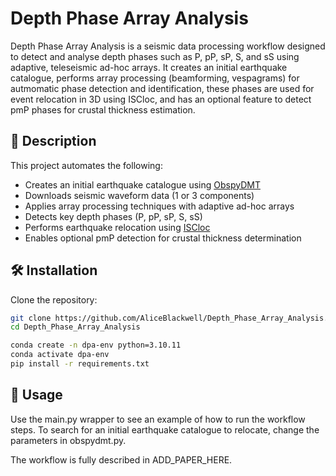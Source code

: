# Depth Phase Array Analysis

Depth Phase Array Analysis is a seismic data processing workflow designed to detect and analyse depth phases such as P, pP, sP, S, and sS using adaptive, teleseismic ad-hoc arrays. It creates an initial earthquake catalogue, performs array processing (beamforming, vespagrams) for autmomatic phase detection and identification, these phases are used for event relocation in 3D using ISCloc, and has an optional feature to detect pmP phases for crustal thickness estimation.

## 📌 Description

This project automates the following:

- Creates an initial earthquake catalogue using [ObspyDMT](https://github.com/krischer/obspydmt)
- Downloads seismic waveform data (1 or 3 components)
- Applies array processing techniques with adaptive ad-hoc arrays
- Detects key depth phases (P, pP, sP, S, sS)
- Performs earthquake relocation using [ISCloc](https://www.isc.ac.uk/iscbulletin/iscloc/)
- Enables optional pmP detection for crustal thickness determination

## 🛠️ Installation

Clone the repository:

```bash
git clone https://github.com/AliceBlackwell/Depth_Phase_Array_Analysis.git
cd Depth_Phase_Array_Analysis

conda create -n dpa-env python=3.10.11
conda activate dpa-env
pip install -r requirements.txt
```

## 🚀 Usage

Use the main.py wrapper to see an example of how to run the workflow steps.
To search for an initial earthquake catalogue to relocate, change the parameters in obspydmt.py.

The workflow is fully described in ADD_PAPER_HERE.
